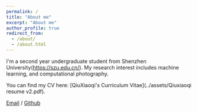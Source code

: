 ```yaml
---
permalink: /
title: "About me"
excerpt: "About me"
author_profile: true
redirect_from: 
  - /about/
  - /about.html
---
```




I'm a second year undergraduate student from Shenzhen University(https://szu.edu.cn/). My research interest includes machine learning, and computational photography.


You can find my CV here: [QiuXiaoqi's Curriculum Vitae](../assets/Qiuxiaoqi resume v2.pdf).

[Email](qiuxiaoqi20223@email.szu.edu.cn) / [Github](https://github.com/Siki-cloud) 
